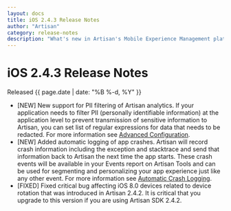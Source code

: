 ```yaml
---
layout: docs
title: iOS 2.4.3 Release Notes
author: "Artisan"
category: release-notes
description: "What's new in Artisan's Mobile Experience Management platform."
---
```

# iOS 2.4.3 Release Notes

Released {{ page.date | date: "%B %-d, %Y" }}

* [NEW] New support for PII filtering of Artisan analytics. If your application needs to filter PII (personally identifiable information) at the application level to prevent transmission of sensitive information to Artisan, you can set list of regular expressions for data that needs to be redacted. For more information see <a href="/dev/ios/advanced-config/#pii-filters">Advanced Configuration</a>.
* [NEW] Added automatic logging of app crashes. Artisan will record crash information including the exception and stacktrace and send that information back to Artisan the next time the app starts. These crash events will be available in your Events report on Artisan Tools and can be used for segmenting and personalizing your app experience just like any other event. For more information see <a href="/dev/ios/event-tracking/#crashes">Automatic Crash Logging</a>.
* [FIXED] Fixed critical bug affecting iOS 8.0 devices related to device rotation that was introduced in Artisan 2.4.2. It is critical that you upgrade to this version if you are using Artisan SDK 2.4.2.
